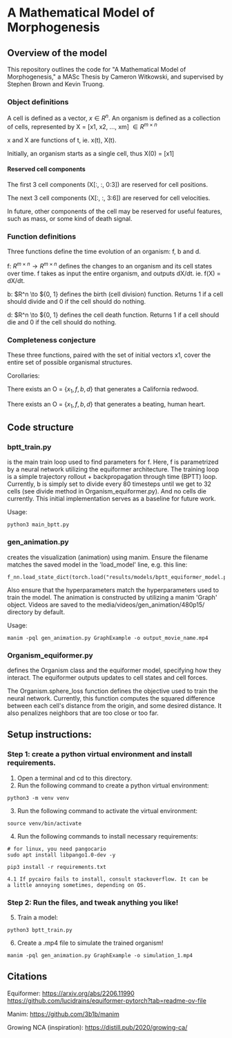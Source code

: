 # A Mathematical Model of Morphogenesis

## Overview of the model
This repository outlines the code for "A Mathematical Model of Morphogenesis," a 
MASc Thesis by Cameron Witkowski, and supervised by Stephen Brown and Kevin Truong.

### Object definitions
A cell is defined as a vector, $x \in R^n$.
An organism is defined as a collection of cells, represented by
X = [x1, x2, ..., xm] $\in R^{m\times n}$

x and X are functions of t, ie. x(t), X(t).

Initially, an organism starts as a single cell, thus X(0) = [x1]

#### Reserved cell components
The first 3 cell components (X[:, :, 0:3]) are reserved for cell positions.

The next 3 cell components (X[:, :, 3:6]) are reserved for cell velocities.

In future, other components of the cell may be reserved for useful features,
such as mass, or some kind of death signal.

### Function definitions
Three functions define the time evolution of an organism: f, b and d.

f: $R^{m\times n} \to R^{m\times n}$
defines the changes to an organism and its cell states over time. f takes
as input the entire organism, and outputs dX/dt. ie. f(X) = dX/dt.

b: $R^n \to ${0, 1}
defines the birth (cell division) function. Returns 1 if a cell should divide
and 0 if the cell should do nothing.

d: $R^n \to ${0, 1}
defines the cell death function. Returns 1 if a cell should die and 0 if
the cell should do nothing.

### Completeness conjecture
These three functions, paired with the set of initial vectors x1, cover
the entire set of possible organismal structures.

Corollaries:

There exists an O = $`\{x_{1}, f, b, d\}`$ that generates a California redwood.

There exists an O = $`\{x_1, f, b, d\}`$ that generates a beating, human heart.

## Code structure

### bptt_train.py
is the main train loop used to find parameters for f.
Here, f is parametrized by a neural network utilizing the equiformer architecture.
The training loop is a simple trajectory rollout + backpropagation through
time (BPTT) loop. Currently, b is simply set to divide every 80 timesteps
until we get to 32 cells (see divide method in Organism_equiformer.py). And
no cells die currently. This initial implementation serves as a baseline for
future work.

Usage:
```
python3 main_bptt.py
```

### gen_animation.py
creates the visualization (animation) using manim. Ensure the filename matches
the saved model in the 'load_model' line, e.g. this line:
```
f_nn.load_state_dict(torch.load("results/models/bptt_equiformer_model.pt"))
```
Also ensure that the hyperparameters match the hyperparameters used to train the
model. The animation is constructed by utilizing a manim 'Graph' object. Videos
are saved to the media/videos/gen_animation/480p15/ directory by default.

Usage:
```
manim -pql gen_animation.py GraphExample -o output_movie_name.mp4
```

### Organism_equiformer.py
defines the Organism class and the equiformer model, specifying how they interact.
The equiformer outputs updates to cell states and cell forces.

The Organism.sphere_loss function defines the objective used to train the neural
network. Currently, this function computes the squared difference between each cell's
distance from the origin, and some desired distance. It also penalizes neighbors that
are too close or too far.

## Setup instructions:

### Step 1: create a python virtual environment and install requirements.
1. Open a terminal and cd to this directory.
2. Run the following command to create a python virtual environment:
```
python3 -m venv venv
```
3. Run the following command to activate the virtual environment:
```
source venv/bin/activate
```
4. Run the following commands to install necessary requirements:
```
# for linux, you need pangocario
sudo apt install libpango1.0-dev -y

pip3 install -r requirements.txt
```
    4.1 If pycairo fails to install, consult stackoverflow. It can be
    a little annoying sometimes, depending on OS.
### Step 2: Run the files, and tweak anything you like!
5. Train a model:
```
python3 bptt_train.py
```
6. Create a .mp4 file to simulate the trained organism!
```
manim -pql gen_animation.py GraphExample -o simulation_1.mp4
```

## Citations

Equiformer:
https://arxiv.org/abs/2206.11990
https://github.com/lucidrains/equiformer-pytorch?tab=readme-ov-file

Manim:
https://github.com/3b1b/manim

Growing NCA (inspiration):
https://distill.pub/2020/growing-ca/
